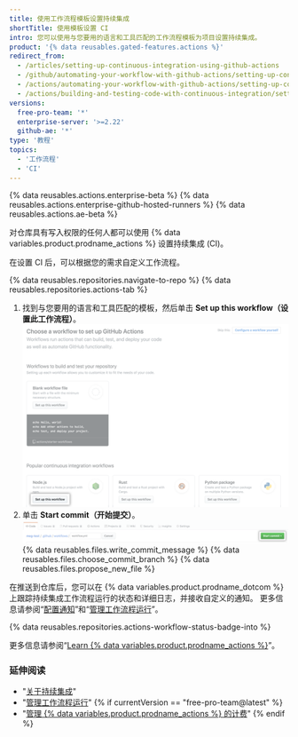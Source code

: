 ```yaml
---
title: 使用工作流程模板设置持续集成
shortTitle: 使用模板设置 CI
intro: 您可以使用与您要用的语言和工具匹配的工作流程模板为项目设置持续集成。
product: '{% data reusables.gated-features.actions %}'
redirect_from:
  - /articles/setting-up-continuous-integration-using-github-actions
  - /github/automating-your-workflow-with-github-actions/setting-up-continuous-integration-using-github-actions
  - /actions/automating-your-workflow-with-github-actions/setting-up-continuous-integration-using-github-actions
  - /actions/building-and-testing-code-with-continuous-integration/setting-up-continuous-integration-using-github-actions
versions:
  free-pro-team: '*'
  enterprise-server: '>=2.22'
  github-ae: '*'
type: '教程'
topics:
  - '工作流程'
  - 'CI'
---
```


{% data reusables.actions.enterprise-beta %}
{% data reusables.actions.enterprise-github-hosted-runners %}
{% data reusables.actions.ae-beta %}

对仓库具有写入权限的任何人都可以使用 {% data variables.product.prodname_actions %} 设置持续集成 (CI)。

在设置 CI 后，可以根据您的需求自定义工作流程。

{% data reusables.repositories.navigate-to-repo %}
{% data reusables.repositories.actions-tab %}
1. 找到与您要用的语言和工具匹配的模板，然后单击 **Set up this workflow（设置此工作流程）**。 ![设置工作流程按钮](/assets/images/help/repository/setup-workflow-button.png)
5. 单击 **Start commit（开始提交）**。 ![开始提交按钮](/assets/images/help/repository/start-commit.png)
{% data reusables.files.write_commit_message %}
{% data reusables.files.choose_commit_branch %}
{% data reusables.files.propose_new_file %}

在推送到仓库后，您可以在 {% data variables.product.prodname_dotcom %} 上跟踪持续集成工作流程运行的状态和详细日志，并接收自定义的通知。 更多信息请参阅“[配置通知](/github/managing-subscriptions-and-notifications-on-github/configuring-notifications#github-actions-notification-options)”和“[管理工作流程运行](/articles/managing-a-workflow-run)”。

{% data reusables.repositories.actions-workflow-status-badge-into %}

更多信息请参阅“[Learn {% data variables.product.prodname_actions %}](/actions/learn-github-actions)”。

### 延伸阅读

- "[关于持续集成](/articles/about-continuous-integration)"
- "[管理工作流程运行](/articles/managing-a-workflow-run)"
{% if currentVersion == "free-pro-team@latest" %}
- "[管理 {% data variables.product.prodname_actions %} 的计费](/github/setting-up-and-managing-billing-and-payments-on-github/managing-billing-for-github-actions)"
{% endif %}
